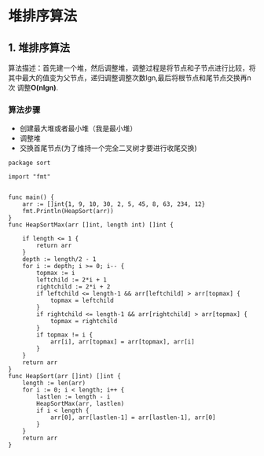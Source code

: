 # 堆排序算法

## 1. 堆排序算法 <a id="&#x5806;&#x6392;&#x5E8F;&#x7B97;&#x6CD5;"></a>

算法描述：首先建一个堆，然后调整堆，调整过程是将节点和子节点进行比较，将 其中最大的值变为父节点，递归调整调整次数lgn,最后将根节点和尾节点交换再n次 调整**O\(nlgn\)**.

### 算法步骤 <a id="&#x7B97;&#x6CD5;&#x6B65;&#x9AA4;"></a>

* 创建最大堆或者最小堆（我是最小堆）
* 调整堆
* 交换首尾节点\(为了维持一个完全二叉树才要进行收尾交换\)

```text
package sort

import "fmt"


func main() {
    arr := []int{1, 9, 10, 30, 2, 5, 45, 8, 63, 234, 12}
    fmt.Println(HeapSort(arr))
}
func HeapSortMax(arr []int, length int) []int {
    
    if length <= 1 {
        return arr
    }
    depth := length/2 - 1 
    for i := depth; i >= 0; i-- {
        topmax := i 
        leftchild := 2*i + 1
        rightchild := 2*i + 2
        if leftchild <= length-1 && arr[leftchild] > arr[topmax] { 
            topmax = leftchild
        }
        if rightchild <= length-1 && arr[rightchild] > arr[topmax] { 
            topmax = rightchild
        }
        if topmax != i {
            arr[i], arr[topmax] = arr[topmax], arr[i]
        }
    }
    return arr
}
func HeapSort(arr []int) []int {
    length := len(arr)
    for i := 0; i < length; i++ {
        lastlen := length - i
        HeapSortMax(arr, lastlen)
        if i < length {
            arr[0], arr[lastlen-1] = arr[lastlen-1], arr[0]
        }
    }
    return arr
}
```

